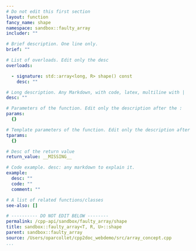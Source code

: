 ```yaml
---
# Do not edit this first section
layout: function
fancy_name: shape
namespace: sandbox::faulty_array
includer: ""

# Brief description. One line only.
brief: ""

# List of overloads. Edit only the desc
overloads:

  - signature: std::array<long, R> shape() const
    desc: ""

# Long description. Any Markdown, with code, latex, multiline with |
desc: ""

# Parameters of the function. Edit only the description after the :
params:
  {}

# Template parameters of the function. Edit only the description after the :
tparams:
  {}

# Desc of the return value
return_value: __MISSING__

# Code example. desc: any markdown to explain it.
example:
  desc: ""
  code: ""
  comment: ""

# A list of related functions/classes
see-also: []

# ---------- DO NOT EDIT BELOW --------
permalink: /cpp-api/sandbox/faulty_array/shape
title: sandbox::faulty_array<T, R, U>::shape
parent: sandbox::faulty_array
source: /Users/oparcollet/cpp2doc_webdemo/src/array_concept.cpp
...
```


